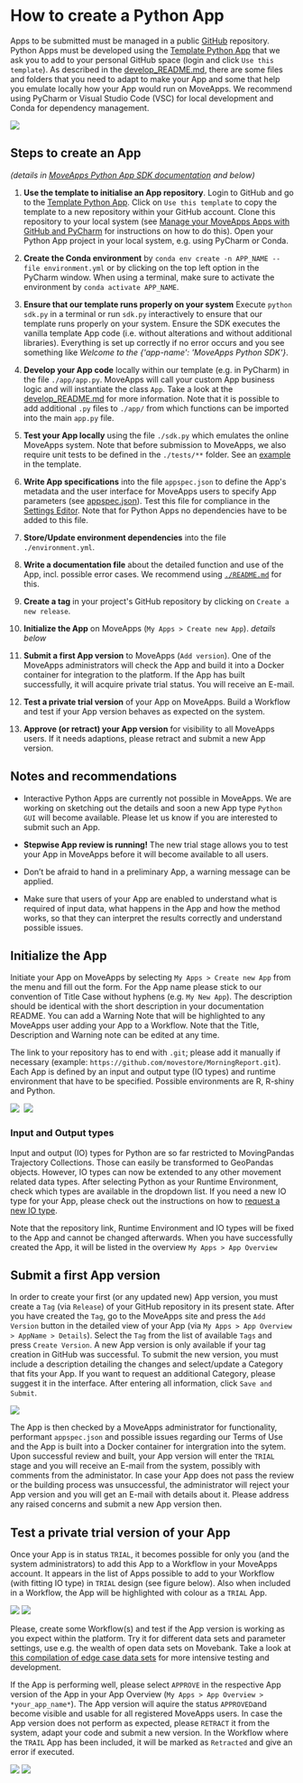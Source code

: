 # How to create a Python App

Apps to be submitted must be managed in a public [GitHub](https://github.com) repository. Python Apps must be developed using the [Template Python App](https://github.com/movestore/Template_Python_App) that we ask you to add to your personal GitHub space (login and click `Use this template`). As described in the [develop_README.md](https://github.com/movestore/Template_Python_App/blob/main/developer_README.md), there are some files and folders that you need to adapt to make your App and some that help you emulate locally how your App would run on MoveApps. We recommend using PyCharm or Visual Studio Code (VSC) for local development and Conda for dependency management.

![](files/TemplateFilesPurpose_py.jpg)


## Steps to create an App
*(details in [MoveApps Python App SDK documentation](python-sdk.md) and below)*

1. **Use the template to initialise an App repository**. Login to GitHub and go to the [Template Python App](https://github.com/movestore/Template_Python_App). Click on `Use this template` to copy the template to a new repository within your GitHub account. Clone this repository to your local system (see [Manage your MoveApps Apps with GitHub and PyCharm](manage_Pyapp_github.md) for instructions on how to do this). Open your Python App project in your local system, e.g. using PyCharm or Conda.

2. **Create the Conda environment** by `conda env create -n APP_NAME --file environment.yml` or by clicking on the top left option in the PyCharm window. When using a terminal, make sure to activate the environment by `conda activate APP_NAME`.

3. **Ensure that our template runs properly on your system** Execute `python sdk.py` in a terminal or run `sdk.py` interactively to ensure that our template runs properly on your system. Ensure the SDK executes the vanilla template App code (i.e. without alterations and without additional libraries). Everything is set up correctly if no error occurs and you see something like _Welcome to the {'app-name': 'MoveApps Python SDK'}_.

4. **Develop your App code** locally within our template (e.g. in PyCharm) in  the file `./app/app.py`. MoveApps will call your custom App business logic and will instantiate the class `App`. Take a look at the [develop_README.md](https://github.com/movestore/Template_Python_App/blob/main/developer_README.md) for more information. Note that it is possible to add additional `.py` files to `./app/` from which functions can be imported into the main `app.py` file.

5. **Test your App locally** using the file `./sdk.py` which emulates the online MoveApps system. Note that before submission to MoveApps, we also require unit tests to be defined in the `./tests/**` folder. See an [example](https://github.com/movestore/Template_Python_App/blob/main/tests/app/test_app.py ':ignore') in the template.

3. **Write App specifications** into the file `appspec.json` to define the App's metadata and the user interface for MoveApps users to specify App parameters (see [appspec.json](appspec.md)). Test this file for compliance in the [Settings Editor](https://www.moveapps.org/apps/settingseditor ':ignore'). Note that for Python Apps no dependencies have to be added to this file.

3. **Store/Update environment dependencies** into the file `./environment.yml`.

4. **Write a documentation file** about the detailed function and use of the App, incl. possible error cases. We recommend using [`./README.md`](README_file_description.md) for this.

6. **Create a tag** in your project's GitHub repository by clicking on `Create a new release`.

7. **Initialize the App** on MoveApps (`My Apps > Create new App`). *details below*

8. **Submit a first App version** to MoveApps (`Add version`). One of the MoveApps administrators will check the App and build it into a Docker container for integration to the platform. If the App has built successfully, it will acquire private trial status. You will receive an E-mail.

9. **Test a private trial version** of your App on MoveApps. Build a Workflow and test if your App version behaves as expected on the system.

10. **Approve (or retract) your App version** for visibility to all MoveApps users. If it needs adaptions, please retract and submit a new App version.


## Notes and recommendations
- Interactive Python Apps are currently not possible in MoveApps. We are working on sketching out the details and soon a new App type `Python GUI` will become available. Please let us know if you are interested to submit such an App.

- **Stepwise App review is running!** The new trial stage allows you to test your App in MoveApps before it will become available to all users.

- Don’t be afraid to hand in a preliminary App, a warning message can be applied.

- Make sure that users of your App are enabled to understand what is required of input data, what happens in the App and how the method works, so that they can interpret the results correctly and understand possible issues.


## Initialize the App
Initiate your App on MoveApps by selecting `My Apps > Create new App` from the menu and fill out the form. For the App name please stick to our convention of Title Case without hyphens (e.g. `My New App`). The description should be identical with the short description in your documentation README. You can add a Warning Note that will be highlighted to any MoveApps user adding your App to a Workflow. Note that the Title, Description and Warning note can be edited at any time.

The link to your repository has to end with `.git`; please add it manually if necessary (example: `https://github.com/movestore/MorningReport.git`). 
Each App is defined by an input and output type (IO types) and runtime environment that have to be specified. Possible environments are R, R-shiny and Python. 

<kbd>![](files/initializeApp.png)
![](files/InitApp_IOtype2.png)</kbd>

### Input and Output types
Input and output (IO) types for Python are so far restricted to MovingPandas Trajectory Collections. Those can easily be transformed to GeoPandas objects. However, IO types can now be extended to any other movement related data types. After selecting Python as your Runtime Environment, check which types are available in the dropdown list. If you need a new IO type for your App, please check out the instructions on how to [request a new IO type](IO_types.md).

Note that the repository link, Runtime Environment and IO types will be fixed to the App and cannot be changed afterwards. When you have successfully created the App, it will be listed in the overview `My Apps > App Overview`


## Submit a first App version
In order to create your first (or any updated new) App version, you must create a `Tag` (via `Release`) of your GitHub repository in its present state. After you have created the `Tag`, go to the MoveApps site and press the `Add Version` button in the detailed view of your App (via `My Apps > App Overview > AppName > Details`). Select the `Tag` from the list of available `Tags` and press `Create Version`. A new App version is only available if your tag creation in GitHub was successful. To submit the new version, you must include a description detailing the changes and select/update a Category that fits your App. If you want to request an additional Category, please suggest it in the interface. After entering all information, click `Save and Submit`.

<kbd>![](files/Appdevel_createNewAppVersion.png)</kbd>

The App is then checked by a MoveApps administrator for functionality, performant `appspec.json` and possible issues regarding our Terms of Use and the App is built into a Docker container for intergration into the sytem. Upon successful review and built, your App version will enter the `TRIAL` stage and you will receive an E-mail from the system, possibly with comments from the administator. In case your App does not pass the review or the building process was unsuccessful, the administrator will reject your App version and you will get an E-mail with details about it. Please address any raised concerns and submit a new App version then.


## Test a private trial version of your App
Once your App is in status `TRIAL`, it becomes possible for only you (and the system administrators) to add this App to a Workflow in your MoveApps account. It appears in the list of Apps possible to add to your Workflow (with fitting IO type) in `TRIAL` design (see figure below). Also when included in a Workflow, the App will be highlighted with colour as a `TRIAL` App.

<kbd>![](files/Trail_AppIntoWF.png)</kbd>
<kbd>![](files/Trail_IsInWF.png)</kbd>

Please, create some Workflow(s) and test if the App version is working as you expect within the platform. Try it for different data sets and parameter settings, use e.g. the wealth of open data sets on Movebank. Take a look at [this compilation of edge case data sets](https://github.com/movestore/Movebank_Example_Datasets) for more intensive testing and development.

If the App is performing well, please select `APPROVE` in the respective App version of the App in your App Overview (`My Apps > App Overview > *your_app_name*`). The App version will aquire the status `APPROVED`and become visible and usable for all registered MoveApps users. In case the App version does not perform as expected, please `RETRACT` it from the system, adapt your code and submit a new version. In the Workflow where the `TRAIL` App has been included, it will be marked as `Retracted` and give an error if executed.

<kbd>![](files/Trial_AppVersion.png)</kbd>
<kbd>![](files/Trial_RetractedErrorMsg.png)</kbd>